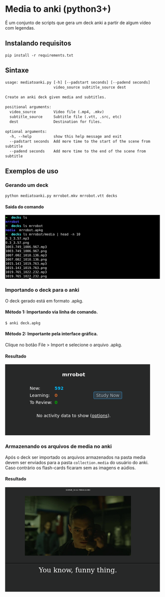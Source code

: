 # Media to anki (python3+)
É um conjunto de scripts que gera um deck anki a partir de algum vídeo com legendas.

## Instalando requisitos
```
pip install -r requirements.txt
```

## Sintaxe
```
usage: mediatoanki.py [-h] [--padstart seconds] [--padend seconds]              
                      video_source subtitle_source dest                         
                                                                                
Create an anki deck given media and subtitles.                                  
                                                                                
positional arguments:                                                           
  video_source        Video file (.mp4, .mkv)                                   
  subtitle_source     Subtitle file (.vtt, .src, etc)                           
  dest                Destination for files.                                    
                                                                                
optional arguments:                                                             
  -h, --help          show this help message and exit                           
  --padstart seconds  Add more time to the start of the scene from subtitle     
  --padend seconds    Add more time to the end of the scene from subtitle  
```

## Exemplos de uso

### Gerando um deck
```
python mediatoanki.py mrrobot.mkv mrrobot.vtt decks
```
#### Saida do comando
![img.png](images/img.png)

### Importando o deck para o anki
O deck gerado está em formato .apkg.

#### Método 1: Importando via linha de comando.
```
$ anki deck.apkg 
```

#### Método 2: Importante pela interface gráfica.
Clique no botão File > Import e selecione o arquivo .apkg.

#### Resultado
![img_3.png](images/img_3.png)

### Armazenando os arquivos de media no anki
Após o deck ser importado os arquivos armazenados na pasta media 
devem ser enviados para a pasta `collection.media` do usuário do anki. Caso contrário
os flash-cards ficaram sem as imagens e aúdios.
#### Resultado
![img_4.png](images/img_4.png)

